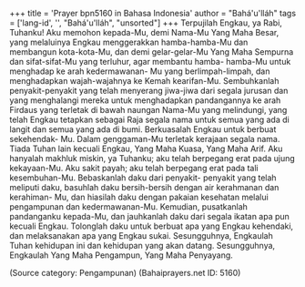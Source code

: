 +++
title = 'Prayer bpn5160 in Bahasa Indonesia'
author = "Bahá'u'lláh"
tags = ['lang-id', '', "Bahá'u'lláh", "unsorted"]
+++
Terpujilah Engkau, ya Rabi, Tuhanku! Aku memohon kepada-Mu, demi Nama-Mu Yang Maha Besar, yang melaluinya Engkau menggerakkan hamba-hamba-Mu dan membangun kota-kota-Mu, dan demi gelar-gelar-Mu Yang Maha Sempurna dan sifat-sifat-Mu yang terluhur, agar membantu hamba- hamba-Mu untuk menghadap ke arah kedermawanan- Mu yang berlimpah-limpah, dan menghadapkan wajah-wajahnya ke Kemah kearifan-Mu. Sembuhkanlah penyakit-penyakit yang telah menyerang jiwa-jiwa dari segala jurusan dan yang menghalangi mereka untuk menghadapkan pandangannya ke arah Firdaus yang terletak di bawah naungan Nama-Mu yang melindungi, yang telah Engkau tetapkan sebagai Raja segala nama untuk semua yang ada di langit dan semua yang ada di bumi. Berkuasalah Engkau untuk berbuat sekehendak- Mu. Dalam genggaman-Mu terletak kerajaan segala nama. Tiada Tuhan lain kecuali Engkau, Yang Maha Kuasa, Yang Maha Arif.
Aku hanyalah makhluk miskin, ya Tuhanku; aku telah berpegang erat pada ujung kekayaan-Mu. Aku sakit payah; aku telah berpegang erat pada tali kesembuhan-Mu. Bebaskanlah daku dari penyakit- penyakit yang telah meliputi daku, basuhlah daku bersih-bersih dengan air kerahmanan dan kerahiman- Mu, dan hiasilah daku dengan pakaian kesehatan melalui pengampunan dan kedermawanan-Mu. Kemudian, pusatkanlah pandanganku kepada-Mu, dan jauhkanlah daku dari segala ikatan apa pun kecuali Engkau. Tolonglah daku untuk berbuat apa yang Engkau kehendaki, dan melaksanakan apa yang Engkau sukai.
Sesungguhnya, Engkaulah Tuhan kehidupan ini dan kehidupan yang akan datang. Sesungguhnya, Engkaulah Yang Maha Pengampun, Yang Maha Penyayang.

(Source category: Pengampunan)
(Bahaiprayers.net ID: 5160)
